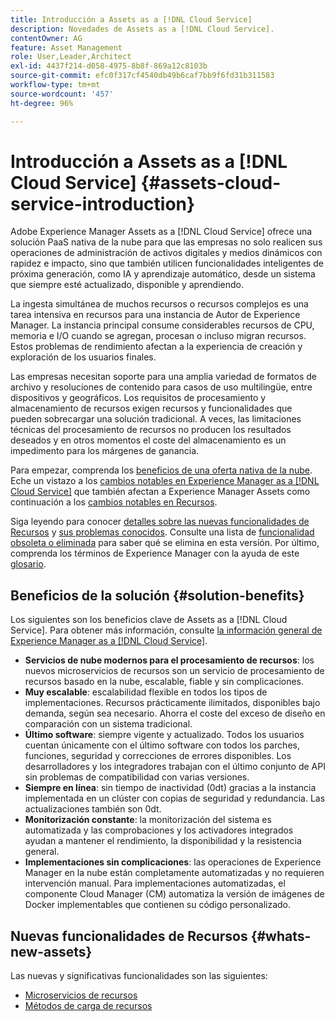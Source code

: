 ```yaml
---
title: Introducción a Assets as a [!DNL Cloud Service]
description: Novedades de Assets as a [!DNL Cloud Service].
contentOwner: AG
feature: Asset Management
role: User,Leader,Architect
exl-id: 4437f214-d058-4975-8b8f-869a12c8103b
source-git-commit: efc0f317cf4540db49b6caf7bb9f6fd31b311583
workflow-type: tm+mt
source-wordcount: '457'
ht-degree: 96%

---
```


# Introducción a Assets as a [!DNL Cloud Service] {#assets-cloud-service-introduction}

<!-- Need review information from gklebus -->

Adobe Experience Manager Assets as a [!DNL Cloud Service] ofrece una solución PaaS nativa de la nube para que las empresas no solo realicen sus operaciones de administración de activos digitales y medios dinámicos con rapidez e impacto, sino que también utilicen funcionalidades inteligentes de próxima generación, como IA y aprendizaje automático, desde un sistema que siempre esté actualizado, disponible y aprendiendo.

La ingesta simultánea de muchos recursos o recursos complejos es una tarea intensiva en recursos para una instancia de Autor de Experience Manager. La instancia principal consume considerables recursos de CPU, memoria e I/O cuando se agregan, procesan o incluso migran recursos. Estos problemas de rendimiento afectan a la experiencia de creación y exploración de los usuarios finales.

Las empresas necesitan soporte para una amplia variedad de formatos de archivo y resoluciones de contenido para casos de uso multilingüe, entre dispositivos y geográficos. Los requisitos de procesamiento y almacenamiento de recursos exigen recursos y funcionalidades que pueden sobrecargar una solución tradicional. A veces, las limitaciones técnicas del procesamiento de recursos no producen los resultados deseados y en otros momentos el coste del almacenamiento es un impedimento para los márgenes de ganancia.

Para empezar, comprenda los [beneficios de una oferta nativa de la nube](#solution-benefits). Eche un vistazo a los [cambios notables en Experience Manager as a [!DNL Cloud Service]](/help/release-notes/aem-cloud-changes.md) que también afectan a Experience Manager Assets como continuación a los [cambios notables en Recursos](/help/assets/assets-cloud-changes.md).

Siga leyendo para conocer [detalles sobre las nuevas funcionalidades de Recursos](#whats-new-assets) y [sus problemas conocidos](/help/release-notes/maintenance/latest.md). Consulte una lista de [funcionalidad obsoleta o eliminada](/help/release-notes/deprecated-removed-features.md) para saber qué se elimina en esta versión. Por último, comprenda los términos de Experience Manager con la ayuda de este [glosario](/help/overview/terminology.md).

## Beneficios de la solución {#solution-benefits}

Los siguientes son los beneficios clave de Assets as a [!DNL Cloud Service]. Para obtener más información, consulte [la información general de Experience Manager as a [!DNL Cloud Service]](/help/overview/introduction.md).

* **Servicios de nube modernos para el procesamiento de recursos**: los nuevos microservicios de recursos son un servicio de procesamiento de recursos basado en la nube, escalable, fiable y sin complicaciones.
* **Muy escalable**: escalabilidad flexible en todos los tipos de implementaciones. Recursos prácticamente ilimitados, disponibles bajo demanda, según sea necesario. Ahorra el coste del exceso de diseño en comparación con un sistema tradicional.
* **Último software**: siempre vigente y actualizado. Todos los usuarios cuentan únicamente con el último software con todos los parches, funciones, seguridad y correcciones de errores disponibles. Los desarrolladores y los integradores trabajan con el último conjunto de API sin problemas de compatibilidad con varias versiones.
* **Siempre en línea**: sin tiempo de inactividad (0dt) gracias a la instancia implementada en un clúster con copias de seguridad y redundancia. Las actualizaciones también son 0dt.
* **Monitorización constante**: la monitorización del sistema es automatizada y las comprobaciones y los activadores integrados ayudan a mantener el rendimiento, la disponibilidad y la resistencia general.
* **Implementaciones sin complicaciones**: las operaciones de Experience Manager en la nube están completamente automatizadas y no requieren intervención manual. Para implementaciones automatizadas, el componente Cloud Manager (CM) automatiza la versión de imágenes de Docker implementables que contienen su código personalizado.

## Nuevas funcionalidades de Recursos {#whats-new-assets}

Las nuevas y significativas funcionalidades son las siguientes:

* [Microservicios de recursos](/help/assets/asset-microservices-overview.md)
* [Métodos de carga de recursos](/help/assets/add-assets.md)
